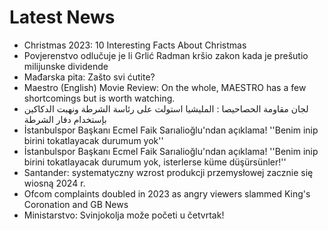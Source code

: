 # Latest News
-  Christmas 2023: 10 Interesting Facts About Christmas
-  Povjerenstvo odlučuje je li Grlić Radman kršio zakon kada je prešutio milijunske dividende
-  Mađarska pita: Zašto svi ćutite?
-  Maestro (English) Movie Review: On the whole, MAESTRO has a few shortcomings but is worth watching.
-  لجان مقاومة الحصاحيصا : المليشيا استولت على رئاسة الشرطة ونهبت الدكاكين بإستخدام دفار الشرطة
-  İstanbulspor Başkanı Ecmel Faik Sarıalioğlu'ndan açıklama! ''Benim inip birini tokatlayacak durumum yok''
-  İstanbulspor Başkanı Ecmel Faik Sarıalioğlu'ndan açıklama! ''Benim inip birini tokatlayacak durumum yok, isterlerse küme düşürsünler!''
-  Santander: systematyczny wzrost produkcji przemysłowej zacznie się wiosną 2024 r.
-  Ofcom complaints doubled in 2023 as angry viewers slammed King's Coronation and GB News
-  Ministarstvo: Svinjokolja može početi u četvrtak!
